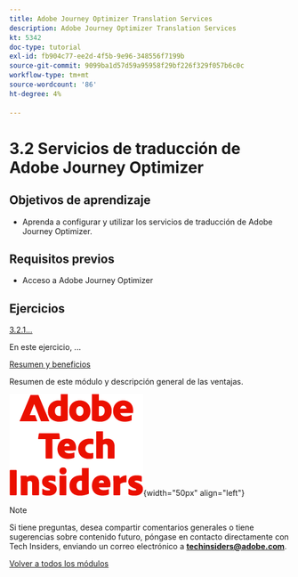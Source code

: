 ```yaml
---
title: Adobe Journey Optimizer Translation Services
description: Adobe Journey Optimizer Translation Services
kt: 5342
doc-type: tutorial
exl-id: fb904c77-ee2d-4f5b-9e96-348556f7199b
source-git-commit: 9099ba1d57d59a95958f29bf226f329f057b6c0c
workflow-type: tm+mt
source-wordcount: '86'
ht-degree: 4%

---
```


# 3.2 Servicios de traducción de Adobe Journey Optimizer

## Objetivos de aprendizaje

- Aprenda a configurar y utilizar los servicios de traducción de Adobe Journey Optimizer.

## Requisitos previos

- Acceso a Adobe Journey Optimizer

## Ejercicios

[3.2.1...](./ex1.md)

En este ejercicio, ...

[Resumen y beneficios](./summary.md)

Resumen de este módulo y descripción general de las ventajas.

![Perspectivas técnicas](./../../../assets/images/techinsiders.png){width="50px" align="left"}

>[!NOTE]
>
>Si tiene preguntas, desea compartir comentarios generales o tiene sugerencias sobre contenido futuro, póngase en contacto directamente con Tech Insiders, enviando un correo electrónico a **techinsiders@adobe.com**.

[Volver a todos los módulos](../../../overview.md)
